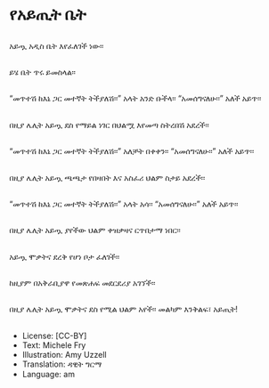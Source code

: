 # የአይጢት ቤት

##
አይጧ አዲስ ቤት እየፈለገች ነው፡፡

##
ይሄ ቤት ጥሩ ይመስላል፡፡

##
“መጥተሽ ከእኔ ጋር መተኛት
ትችያለሽ፡፡” አላት አንድ ቡችላ፡፡
“አመሰግናለሁ፡፡” አለች አይጥ፡፡

##
በዚያ ሌሊት አይጧ ደስ የማይል ነገር
በህልሟ እየመጣ ስትረበሽ አደረች፡፡

##
“መጥተሽ ከእኔ ጋር መተኛት
ትችያለሽ፡፡” አለቻት በቀቀን፡፡
“አመሰግናለሁ፡፡” አለች አይጥ፡፡

##
በዚያ ሌሊት አይጧ ጫጫታ የበዛበት እና
አስፈሪ ህልም ስታይ አደረች፡፡

##
“መጥተሽ ከእኔ ጋር መተኛት
ትችያለሽ፡፡” አላት አሳ፡፡
“አመሰግናለሁ፡፡” አለች አይጥ፡፡

##
በዚያ ሌሊት አይጧ ያየችው ህልም
ቀዝቃዛና ርጥበታማ ነበር፡፡

##
አይጧ ሞቃትና ደረቅ የሆነ ቦታ ፈለገች፡፡

##

##
ከዚያም በአቅራቢያዋ የመጽሐፍ መደርደሪያ
አገኘች፡፡

##
በዚያ ሌሊት አይጧ ሞቃትና ደስ የሚል
ህልም አየች፡፡
መልካም እንቅልፍ፣ አይጢት!

##
* License: [CC-BY]
* Text: Michele Fry
* Illustration: Amy Uzzell
* Translation: ዳዊት ግርማ
* Language: am
